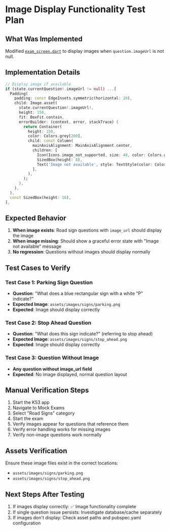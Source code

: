 # Image Display Functionality Test Plan

## What Was Implemented

Modified [`exam_screen.dart`](lib/src/features/exam/presentation/screens/exam_screen.dart) to display images when `question.imageUrl` is not null.

## Implementation Details

```dart
// Display image if available
if (state.currentQuestion!.imageUrl != null) ...[
  Padding(
    padding: const EdgeInsets.symmetric(horizontal: 20),
    child: Image.asset(
      state.currentQuestion!.imageUrl!,
      height: 150,
      fit: BoxFit.contain,
      errorBuilder: (context, error, stackTrace) {
        return Container(
          height: 150,
          color: Colors.grey[200],
          child: const Column(
            mainAxisAlignment: MainAxisAlignment.center,
            children: [
              Icon(Icons.image_not_supported, size: 48, color: Colors.grey),
              SizedBox(height: 8),
              Text('Image not available', style: TextStyle(color: Colors.grey)),
            ],
          ),
        );
      },
    ),
  ),
  const SizedBox(height: 16),
],
```

## Expected Behavior

1. **When image exists**: Road sign questions with `image_url` should display the image
2. **When image missing**: Should show a graceful error state with "Image not available" message
3. **No regression**: Questions without images should display normally

## Test Cases to Verify

### Test Case 1: Parking Sign Question
- **Question**: "What does a blue rectangular sign with a white "P" indicate?"
- **Expected Image**: `assets/images/signs/parking.png`
- **Expected**: Image should display correctly

### Test Case 2: Stop Ahead Question  
- **Question**: "What does this sign indicate?" (referring to stop ahead)
- **Expected Image**: `assets/images/signs/stop_ahead.png`
- **Expected**: Image should display correctly

### Test Case 3: Question Without Image
- **Any question without image_url field**
- **Expected**: No image displayed, normal question layout

## Manual Verification Steps

1. Start the K53 app
2. Navigate to Mock Exams
3. Select "Road Signs" category
4. Start the exam
5. Verify images appear for questions that reference them
6. Verify error handling works for missing images
7. Verify non-image questions work normally

## Assets Verification

Ensure these image files exist in the correct locations:
- `assets/images/signs/parking.png`
- `assets/images/signs/stop_ahead.png`

## Next Steps After Testing

1. If images display correctly: ✅ Image functionality complete
2. If single question issue persists: Investigate database/cache separately
3. If images don't display: Check asset paths and pubspec.yaml configuration